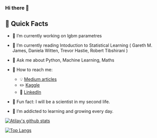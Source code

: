 ### Hi there 👋


## :floppy_disk: Quick Facts

- :floppy_disk: I’m currently working on lgbm parametres
- :floppy_disk: I’m currently reading Intoduction to Statistical Learning ( Gareth M. James, Daniela Witten, Trevor Hastie, Robert Tibshirani ) 
- :floppy_disk: Ask me about Python, Machine Learning, Maths

- :floppy_disk: How to reach me: 
  - :bulb: [Medium articles](https://atilaycemsamiloglu.medium.com)
  - :pencil2: [Kaggle](https://www.kaggle.com/atilaysamiloglu)
  - :office: [LinkedIn](https://www.linkedin.com/in/atilaycem/)
- :floppy_disk: Fun fact: I will be a scientist in my second life.

- :floppy_disk: I’m addicted to learning and growing every day.

[![Atilay's github stats](https://github-readme-stats.vercel.app/api?username=aticem&count_private=true&show_icons=true&theme=radical&hide_rank=false)](https://github.com/anuraghazra/github-readme-stats)

[![Top Langs](https://github-readme-stats.vercel.app/api/top-langs/?username=aticem)](https://github.com/aaticem/github-readme-stats)
